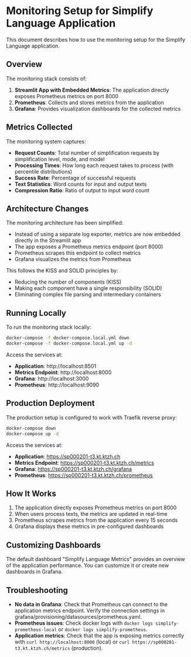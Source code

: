 # Monitoring Setup for Simplify Language Application

This document describes how to use the monitoring setup for the Simplify Language application.

## Overview

The monitoring stack consists of:

1. **Streamlit App with Embedded Metrics**: The application directly exposes Prometheus metrics on port 8000
2. **Prometheus**: Collects and stores metrics from the application
3. **Grafana**: Provides visualization dashboards for the collected metrics

## Metrics Collected

The monitoring system captures:

- **Request Counts**: Total number of simplification requests by simplification level, mode, and model
- **Processing Times**: How long each request takes to process (with percentile distributions)
- **Success Rate**: Percentage of successful requests 
- **Text Statistics**: Word counts for input and output texts
- **Compression Ratio**: Ratio of output to input word count

## Architecture Changes

The monitoring architecture has been simplified:
- Instead of using a separate log exporter, metrics are now embedded directly in the Streamlit app
- The app exposes a Prometheus metrics endpoint (port 8000)
- Prometheus scrapes this endpoint to collect metrics
- Grafana visualizes the metrics from Prometheus

This follows the KISS and SOLID principles by:
- Reducing the number of components (KISS)
- Making each component have a single responsibility (SOLID)
- Eliminating complex file parsing and intermediary containers

## Running Locally

To run the monitoring stack locally:

```bash
docker-compose -f docker-compose.local.yml down
docker-compose -f docker-compose.local.yml up -d
```

Access the services at:
- **Application**: http://localhost:8501
- **Metrics Endpoint**: http://localhost:8000
- **Grafana**: http://localhost:3000
- **Prometheus**: http://localhost:9090

## Production Deployment

The production setup is configured to work with Traefik reverse proxy:

```bash
docker-compose down
docker-compose up -d
```

Access the services at:
- **Application**: https://sp000201-t3.kt.ktzh.ch
- **Metrics Endpoint**: https://sp000201-t3.kt.ktzh.ch/metrics
- **Grafana**: https://sp000201-t3.kt.ktzh.ch/grafana
- **Prometheus**: https://sp000201-t3.kt.ktzh.ch/prometheus

## How It Works

1. The application directly exposes Prometheus metrics on port 8000
2. When users process texts, the metrics are updated in real-time
3. Prometheus scrapes metrics from the application every 15 seconds
4. Grafana displays these metrics in pre-configured dashboards

## Customizing Dashboards

The default dashboard "Simplify Language Metrics" provides an overview of the application performance. You can customize it or create new dashboards in Grafana.

## Troubleshooting

- **No data in Grafana**: Check that Prometheus can connect to the application metrics endpoint. Verify the connection settings in grafana/provisioning/datasources/prometheus.yaml.
- **Prometheus issues**: Check docker logs with `docker logs simplify-prometheus-local` or `docker logs simplify-prometheus`.
- **Application metrics**: Check that the app is exposing metrics correctly with `curl http://localhost:8000` (local) or `curl https://sp000201-t3.kt.ktzh.ch/metrics` (production).
